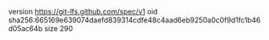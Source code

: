 version https://git-lfs.github.com/spec/v1
oid sha256:665169e639074daefd839314cdfe48c4aad6eb9250a0c0f9d1fc1b46d05ac64b
size 290

